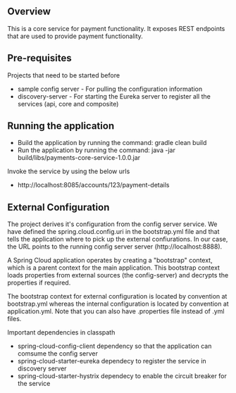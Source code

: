 ## Overview
This is a core service for payment functionality. It exposes REST endpoints that are used to provide payment functionality.

## Pre-requisites
Projects that need to be started before
* sample config server - For pulling the configuration information
* discovery-server - For starting the Eureka server to register all the services (api, core and composite)

## Running the application
* Build the application by running the command: gradle clean build
* Run the application by running the command: java -jar build/libs/payments-core-service-1.0.0.jar

Invoke the service by using the below urls
* http://localhost:8085/accounts/123/payment-details

## External Configuration
The project derives it's configuration from the config server service. We have defined the spring.cloud.config.uri in the bootstrap.yml file and that tells the application where to pick up the external confiurations. In our case, the URL points to the running config server server (http://localhost:8888). 

A Spring Cloud application operates by creating a "bootstrap" context, which is a parent context for the main application. This bootstrap context loads properties from external sources (the config-server) and decrypts the properties if required.

The bootstrap context for external configuration is located by convention at bootstrap.yml whereas the internal configuration is located by convention at application.yml. Note that you can also have .properties file instead of .yml files.

Important dependencies in classpath
* spring-cloud-config-client dependency so that the application can comsume the config server
* spring-cloud-starter-eureka dependecy to register the service in discovery server 
* spring-cloud-starter-hystrix dependecy to enable the circuit breaker for the service

